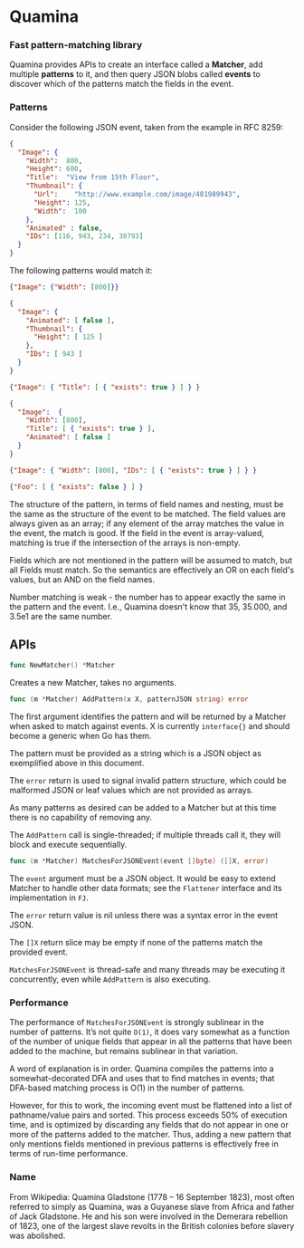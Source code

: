 # Quamina

### Fast pattern-matching library

Quamina provides APIs to create an interface called 
a **Matcher**,
add multiple **patterns** to it, and then query JSON blobs
called **events** to discover which of the patterns match 
the fields in the event.

### Patterns

Consider the following JSON event, taken from the example
in RFC 8259:

```json
{
  "Image": {
    "Width":  800,
    "Height": 600,
    "Title":  "View from 15th Floor",
    "Thumbnail": {
      "Url":    "http://www.example.com/image/481989943",
      "Height": 125,
      "Width":  100
    },
    "Animated" : false,
    "IDs": [116, 943, 234, 38793]
  }
}
```

The following patterns would match it:

```json
{"Image": {"Width": [800]}}
```
```json
{
  "Image": {
    "Animated": [ false ],
    "Thumbnail": {
      "Height": [ 125 ]
    },
    "IDs": [ 943 ]
  }
}
```
```json
{"Image": { "Title": [ { "exists": true } ] } }
```
```json
{
  "Image":  { 
    "Width": [800], 
    "Title": [ { "exists": true } ], 
    "Animated": [ false ]
  }
}
```
```json
{"Image": { "Width": [800], "IDs": [ { "exists": true } ] } }
```
```json
{"Foo": [ { "exists": false } ] }
```
The structure of the pattern, in terms of field names
and nesting, must be the same as the structure of the event 
to be matched.  The field values are always given
as an array; if any element of the array matches 
the value in the event, the match is good. If the
field in the event is array-valued, matching is true
if the intersection of the arrays is non-empty.

Fields which are not mentioned in the pattern will
be assumed to match, but all Fields must match. So the
semantics are effectively an OR on each field's values, 
but an AND on the field names.

Number matching is weak - the number has to appear 
exactly the same in the pattern and the event. I.e.,
Quamina doesn't know that 35, 35.000, and 3.5e1 are the
same number.

## APIs

```go
func NewMatcher() *Matcher
```
Creates a new Matcher, takes no arguments.
```go
func (m *Matcher) AddPattern(x X, patternJSON string) error
```

The first argument identifies the pattern and will be
returned by a Matcher when asked to match against events.
X is currently `interface{}` and should become a generic
when Go has them.

The pattern must be provided as a string which is a 
JSON object as exemplified above in this document.

The `error` return is used to signal invalid pattern
structure, which could be malformed JSON or leaf values
which are not provided as arrays.

As many patterns as desired can be added to a Matcher
but at this time there is no capability of removing any.

The `AddPattern` call is single-threaded; if multiple
threads call it, they will block and execute sequentially.

```go
func (m *Matcher) MatchesForJSONEvent(event []byte) ([]X, error)
```

The `event` argument must be a JSON object. It would be 
easy to extend Matcher to handle other data formats; see the
`Flattener` interface and its implementation in `FJ`.

The `error` return value is nil unless there was a syntax
error in the event JSON.

The `[]X` return slice may be empty if none of the patterns
match the provided event. 

`MatchesForJSONEvent` is thread-safe and many threads may
be executing it concurrently, even while `AddPattern` is
also executing.

### Performance

The performance of `MatchesForJSONEvent` is strongly
sublinear in the number of patterns. It’s not quite `O(1)`,
it does vary somewhat as a function of the number of 
unique fields that appear in all the patterns that have 
been added to the machine, but remains sublinear in that 
variation. 

A word of explanation is in order. Quamina compiles the
patterns into a somewhat-decorated DFA and uses that to
find matches in events; that DFA-based matching process is 
O(1) in the number of patterns.

However, for this to work, the incoming event must be
flattened into a list of pathname/value pairs and 
sorted.  This process exceeds 50% of execution time, 
and is optimized by discarding any fields that
do not appear in one or more of the patterns added
to the matcher. Thus, adding a new pattern that only
mentions fields mentioned in previous patterns is
effectively free in terms of run-time performance.

### Name

From Wikipedia: Quamina Gladstone (1778 – 16 September 
1823), most often referred to simply as Quamina, was a 
Guyanese slave from Africa and father of Jack Gladstone. 
He and his son were involved in the Demerara rebellion 
of 1823, one of the largest slave revolts in the British 
colonies before slavery was abolished.